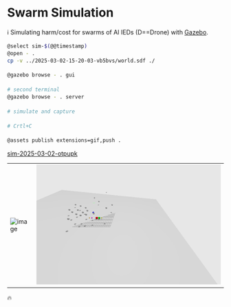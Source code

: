 # Swarm Simulation

ℹ️ Simulating harm/cost for swarms of AI IEDs (D==Drone) with [Gazebo](https://gazebosim.org/home).

```bash
@select sim-$(@@timestamp)
@open - .
cp -v ../2025-03-02-15-20-03-vb5bvs/world.sdf ./

@gazebo browse - . gui

# second terminal
@gazebo browse - . server

# simulate and capture

# Crtl+C

@assets publish extensions=gif,push .
```


[sim-2025-03-02-otpupk](https://kamangir-public.s3.ca-central-1.amazonaws.com/sim-2025-03-02-otpupk.tar.gz)

| | |
|-|-|
| ![image](https://github.com/kamangir/assets/blob/main/blue-flie/blue-flie/gazebo.png?raw=true) | ![image](https://github.com/kamangir/assets/blob/main/sim-2025-03-02-otpupk/sim-2025-03-02-otpupk.gif?raw=true) |

🔥
